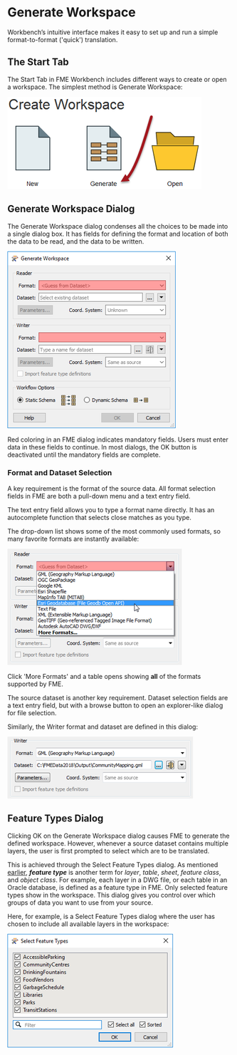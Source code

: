 # Generate Workspace

Workbench’s intuitive interface makes it easy to set up and run a simple format-to-format ('quick') translation.

## The Start Tab

The Start Tab in FME Workbench includes different ways to create or open a workspace. The simplest method is Generate Workspace:

![](./Images/Img1.015.GettingStarted.png)

## Generate Workspace Dialog

The Generate Workspace dialog condenses all the choices to be made into a single dialog box. It has fields for defining the format and location of both the data to be read, and the data to be written.

![](./Images/Img1.016.GenerateWorkspaceDialog.png)

Red coloring in an FME dialog indicates mandatory fields. Users must enter data in these fields to continue. In most dialogs, the OK button is deactivated until the mandatory fields are complete.

### Format and Dataset Selection

A key requirement is the format of the source data. All format selection fields in FME are both a pull-down menu and a text entry field.

The text entry field allows you to type a format name directly. It has an autocomplete function that selects close matches as you type.

The drop-down list shows some of the most commonly used formats, so many favorite formats are instantly available:

![](./Images/Img1.017.FormatSelect.png)

Click 'More Formats' and a table opens showing **all** of the formats supported by FME.

The source dataset is another key requirement. Dataset selection fields are a text entry field, but with a browse button to open an explorer-like dialog for file selection.

Similarly, the Writer format and dataset are defined in this dialog:

![](./Images/Img1.017b.WriterDefs.png)

## Feature Types Dialog

Clicking OK on the Generate Workspace dialog causes FME to generate the defined workspace. However, whenever a source dataset contains multiple layers, the user is first prompted to select which are to be translated.

This is achieved through the Select Feature Types dialog. As mentioned [earlier](/1.getting-started/1.03.fme-components.md), ***feature type*** is another term for *layer*, *table*, *sheet*, *feature class*, and *object class*. For example, each layer in a DWG file, or each table in an Oracle database, is defined as a feature type in FME. Only selected feature types show in the workspace. This dialog gives you control over which groups of data you want to use from your source.

Here, for example, is a Select Feature Types dialog where the user has chosen to include all available layers in the workspace:

![](./Images/Img1.018.FeatureTypeSelect.png)
